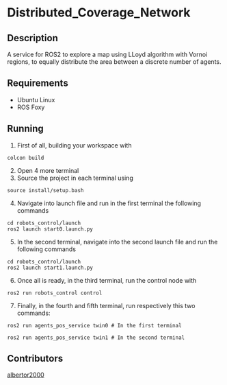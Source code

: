 # Distributed_Coverage_Network

## Description

A service for ROS2 to explore a map using LLoyd algorithm with Vornoi regions, to equally distribute the area between a discrete number of agents.

## Requirements

- Ubuntu Linux
- ROS Foxy

## Running

1. First of all, building your workspace with
```
colcon build
```
2. Open 4 more terminal
3. Source the project in each terminal using
```
source install/setup.bash
```
4. Navigate into launch file and run in the first terminal the following commands
```
cd robots_control/launch
ros2 launch start0.launch.py
```
5. In the second terminal, navigate into the second launch file and run the following commands
```
cd robots_control/launch
ros2 launch start1.launch.py
```
6. Once all is ready, in the third terminal, run the control node with
```
ros2 run robots_control control
```
7. Finally, in the fourth and fifth terminal, run respectively this two commands:
```
ros2 run agents_pos_service twin0 # In the first terminal
```
```
ros2 run agents_pos_service twin1 # In the second terminal
```

## Contributors

[albertor2000](https://github.com/albertor2000)
